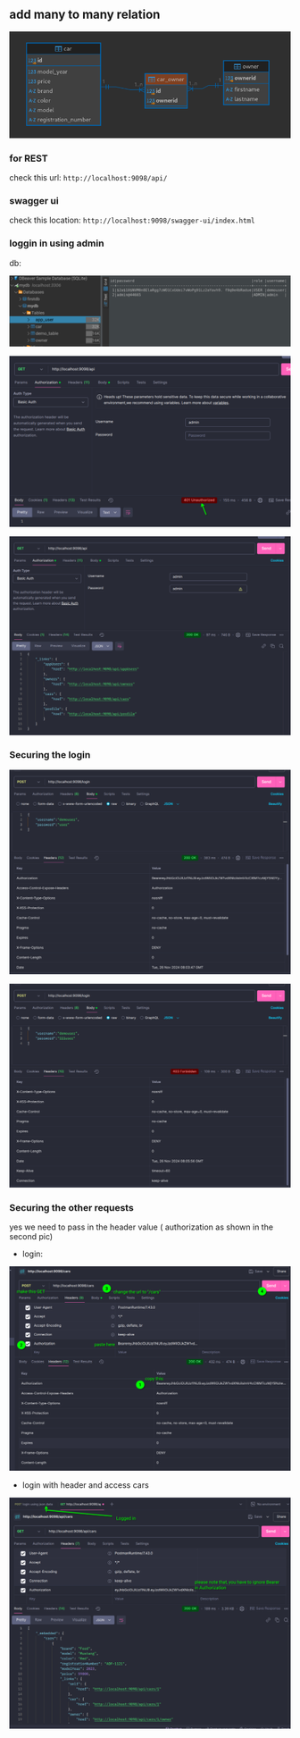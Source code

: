 ## add many to many relation

![many to many relation](./img/manyToManyCarCarOwnerOwner.png)

### for REST

check this url: `http://localhost:9098/api/`

### swagger ui 

check this location: `http://localhost:9098/swagger-ui/index.html`

### loggin in using admin

db:

![db](./img/app_user_db.png)

![start err ](./img/startError.png)

![login postman](./img/login_using_postman.png)

### Securing the login

![successLogin](./img/loginUsingJsonSuccess.png)

![failLogin](./img/loginUsingJsonFail.png)

### Securing the other requests

yes we need to pass in the header value ( authorization as shown in the second pic)

- login:

![login](./img/securingWithRequests.png)

- login with header and access cars

![header](./img/twoSecuringWithRequestsHeader.png)